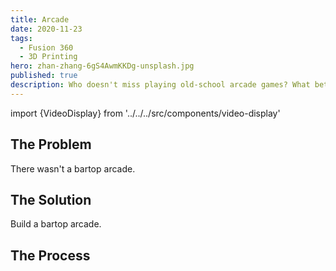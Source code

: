 ```yaml
---
title: Arcade
date: 2020-11-23
tags:
  - Fusion 360
  - 3D Printing
hero: zhan-zhang-6gS4AwmKKDg-unsplash.jpg
published: true
description: Who doesn't miss playing old-school arcade games? What better way to revisit those memories than a bartop arcade?
---
```

import {VideoDisplay} from '../../../src/components/video-display'



## The Problem
There wasn't a bartop arcade.

## The Solution
Build a bartop arcade.

## The Process

<VideoDisplay />



